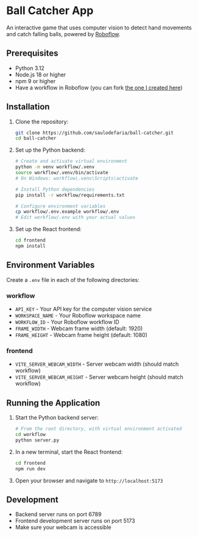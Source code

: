 # Ball Catcher App

An interactive game that uses computer vision to detect hand movements and catch falling balls, powered by [Roboflow](https://roboflow.com).

## Prerequisites

- Python 3.12
- Node.js 18 or higher
- npm 9 or higher
- Have a workflow in Roboflow (you can fork [the one I created here](https://app.roboflow.com/workflows/embed/eyJhbGciOiJIUzI1NiIsInR5cCI6IkpXVCJ9.eyJ3b3JrZmxvd0lkIjoiVkVYbGZXNXRXNk02ZmtjRU40NVEiLCJ3b3Jrc3BhY2VJZCI6IkJDV3ZsODBCTzVaYkVQUnI0OXlmb3hiU0xESTIiLCJ1c2VySWQiOiJCQ1d2bDgwQk81WmJFUFJyNDl5Zm94YlNMREkyIiwiaWF0IjoxNzM1MDYzMjIxfQ.t8Oa29CXZ9Ct1toChuO4ZwaHPNEDhG_NoB5HFItiZ5I))

## Installation

1. Clone the repository:

   ```bash
   git clone https://github.com/saulodefaria/ball-catcher.git
   cd ball-catcher
   ```

2. Set up the Python backend:

   ```bash
   # Create and activate virtual environment
   python -m venv workflow/.venv
   source workflow/.venv/bin/activate
   # On Windows: workflow\.venv\Scripts\activate

   # Install Python dependencies
   pip install -r workflow/requirements.txt

   # Configure environment variables
   cp workflow/.env.example workflow/.env
   # Edit workflow/.env with your actual values
   ```

3. Set up the React frontend:
   ```bash
   cd frontend
   npm install
   ```

## Environment Variables

Create a `.env` file in each of the following directories:

### workflow

- `API_KEY` - Your API key for the computer vision service
- `WORKSPACE_NAME` - Your Roboflow workspace name
- `WORKFLOW_ID` - Your Roboflow workflow ID
- `FRAME_WIDTH` - Webcam frame width (default: 1920)
- `FRAME_HEIGHT` - Webcam frame height (default: 1080)

### frontend

- `VITE_SERVER_WEBCAM_WIDTH` - Server webcam width (should match workflow)
- `VITE_SERVER_WEBCAM_HEIGHT` - Server webcam height (should match workflow)

## Running the Application

1. Start the Python backend server:

   ```bash
   # From the root directory, with virtual environment activated
   cd workflow
   python server.py
   ```

2. In a new terminal, start the React frontend:

   ```bash
   cd frontend
   npm run dev
   ```

3. Open your browser and navigate to `http://localhost:5173`

## Development

- Backend server runs on port 6789
- Frontend development server runs on port 5173
- Make sure your webcam is accessible
